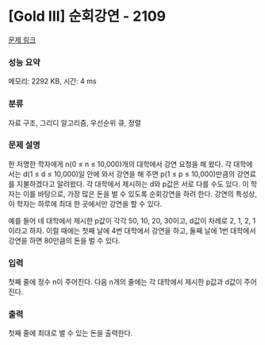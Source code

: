 # [Gold III] 순회강연 - 2109 

[문제 링크](https://www.acmicpc.net/problem/2109) 

### 성능 요약

메모리: 2292 KB, 시간: 4 ms

### 분류

자료 구조, 그리디 알고리즘, 우선순위 큐, 정렬

### 문제 설명

<p>한 저명한 학자에게 n(0 ≤ n ≤ 10,000)개의 대학에서 강연 요청을 해 왔다. 각 대학에서는 d(1 ≤ d ≤ 10,000)일 안에 와서 강연을 해 주면 p(1 ≤ p ≤ 10,000)만큼의 강연료를 지불하겠다고 알려왔다. 각 대학에서 제시하는 d와 p값은 서로 다를 수도 있다. 이 학자는 이를 바탕으로, 가장 많은 돈을 벌 수 있도록 순회강연을 하려 한다. 강연의 특성상, 이 학자는 하루에 최대 한 곳에서만 강연을 할 수 있다.</p>

<p>예를 들어 네 대학에서 제시한 p값이 각각 50, 10, 20, 30이고, d값이 차례로 2, 1, 2, 1 이라고 하자. 이럴 때에는 첫째 날에 4번 대학에서 강연을 하고, 둘째 날에 1번 대학에서 강연을 하면 80만큼의 돈을 벌 수 있다.</p>

### 입력 

 <p>첫째 줄에 정수 n이 주어진다. 다음 n개의 줄에는 각 대학에서 제시한 p값과 d값이 주어진다.</p>

### 출력 

 <p>첫째 줄에 최대로 벌 수 있는 돈을 출력한다.</p>

